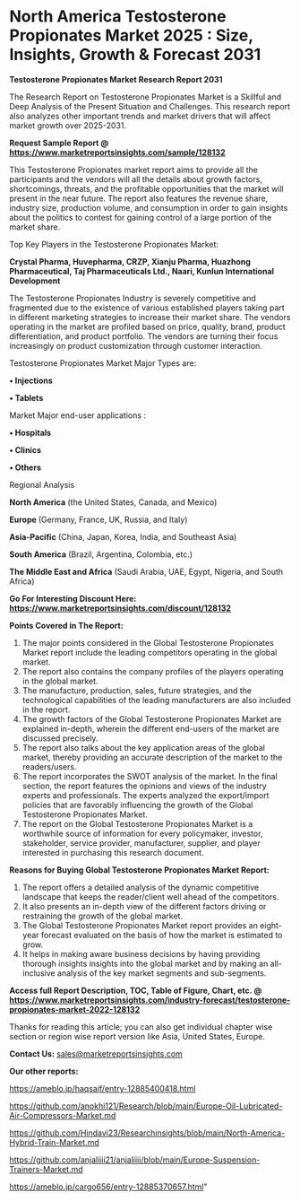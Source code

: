 # North America Testosterone Propionates Market 2025 : Size, Insights, Growth & Forecast 2031

<strong>Testosterone Propionates Market Research Report 2031</strong>

The Research Report on Testosterone Propionates Market is a Skillful and Deep Analysis of the Present Situation and Challenges. This research report also analyzes other important trends and market drivers that will affect market growth over 2025-2031.

<strong>Request Sample Report @ <a href=https://www.marketreportsinsights.com/sample/128132>https://www.marketreportsinsights.com/sample/128132</a></strong>

This Testosterone Propionates market report aims to provide all the participants and the vendors will all the details about growth factors, shortcomings, threats, and the profitable opportunities that the market will present in the near future. The report also features the revenue share, industry size, production volume, and consumption in order to gain insights about the politics to contest for gaining control of a large portion of the market share.

Top Key Players in the Testosterone Propionates Market:

<strong>Crystal Pharma, Huvepharma, CRZP, Xianju Pharma, Huazhong Pharmaceutical, Taj Pharmaceuticals Ltd., Naari, Kunlun International Development</strong>

The Testosterone Propionates Industry is severely competitive and fragmented due to the existence of various established players taking part in different marketing strategies to increase their market share. The vendors operating in the market are profiled based on price, quality, brand, product differentiation, and product portfolio. The vendors are turning their focus increasingly on product customization through customer interaction.

Testosterone Propionates Market Major Types are:

<strong>• Injections

• Tablets</strong>

Market Major end-user applications :

<strong>• Hospitals

• Clinics

• Others</strong>

Regional Analysis

</u><strong><b>North America</b></strong> (the United States, Canada, and Mexico)

<strong><b>Europe </b></strong>(Germany, France, UK, Russia, and Italy)

<strong><b>Asia-Pacific</b></strong> (China, Japan, Korea, India, and Southeast Asia)

<strong><b>South America</b></strong> (Brazil, Argentina, Colombia, etc.)

<strong><b>The Middle East and Africa</b></strong> (Saudi Arabia, UAE, Egypt, Nigeria, and South Africa)

<strong>Go For Interesting Discount Here: <a href=https://www.marketreportsinsights.com/discount/128132>https://www.marketreportsinsights.com/discount/128132</a></strong>

<strong>Points Covered in The Report:</strong>
<ol>
  <li>The major points considered in the Global Testosterone Propionates Market report include the leading competitors operating in the global market.</li>
  <li>The report also contains the company profiles of the players operating in the global market.</li>
  <li>The manufacture, production, sales, future strategies, and the technological capabilities of the leading manufacturers are also included in the report.</li>
  <li>The growth factors of the Global Testosterone Propionates Market are explained in-depth, wherein the different end-users of the market are discussed precisely.</li>
  <li>The report also talks about the key application areas of the global market, thereby providing an accurate description of the market to the readers/users.</li>
  <li>The report incorporates the SWOT analysis of the market. In the final section, the report features the opinions and views of the industry experts and professionals. The experts analyzed the export/import policies that are favorably influencing the growth of the Global Testosterone Propionates Market.</li>
  <li>The report on the Global Testosterone Propionates Market is a worthwhile source of information for every policymaker, investor, stakeholder, service provider, manufacturer, supplier, and player interested in purchasing this research document.</li>
</ol>
<strong>Reasons for Buying Global Testosterone Propionates Market Report:</strong>

<ol>
  <li>The report offers a detailed analysis of the dynamic competitive landscape that keeps the reader/client well ahead of the competitors.</li>
  <li>It also presents an in-depth view of the different factors driving or restraining the growth of the global market.</li>
  <li>The Global Testosterone Propionates Market report provides an eight-year forecast evaluated on the basis of how the market is estimated to grow.</li>
  <li>It helps in making aware business decisions by having providing thorough insights insights into the global market and by making an all-inclusive analysis of the key market segments and sub-segments.</li>
</ol>
<strong>Access full Report Description, TOC, Table of Figure, Chart, etc. @ <a href=https://www.marketreportsinsights.com/industry-forecast/testosterone-propionates-market-2022-128132>https://www.marketreportsinsights.com/industry-forecast/testosterone-propionates-market-2022-128132</a></strong>


Thanks for reading this article; you can also get individual chapter wise section or region wise report version like Asia, United States, Europe.

<strong>Contact Us:</strong>
sales@marketreportsinsights.com

<strong>Our other reports:</strong>

<a href=https://ameblo.jp/haqsaif/entry-12885400418.html>https://ameblo.jp/haqsaif/entry-12885400418.html</a>

<a href=https://github.com/anokhi121/Research/blob/main/Europe-Oil-Lubricated-Air-Compressors-Market.md>https://github.com/anokhi121/Research/blob/main/Europe-Oil-Lubricated-Air-Compressors-Market.md</a>

<a href=https://github.com/Hindavi23/Researchinsights/blob/main/North-America-Hybrid-Train-Market.md>https://github.com/Hindavi23/Researchinsights/blob/main/North-America-Hybrid-Train-Market.md</a>

<a href=https://github.com/anjaliiii21/anjaliiii/blob/main/Europe-Suspension-Trainers-Market.md>https://github.com/anjaliiii21/anjaliiii/blob/main/Europe-Suspension-Trainers-Market.md</a>

<a href=https://ameblo.jp/cargo656/entry-12885370657.html>https://ameblo.jp/cargo656/entry-12885370657.html</a>"
